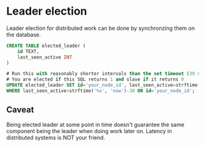 # Leader election
Leader election for distributed work can be done by synchronzing them on the database.

```sql
CREATE TABLE elected_leader (
    id TEXT,
    last_seen_active INT
)

# Run this with reasonably shorter intervals than the set timeout (30 seconds in this example).
# You are elected if this SQL returns 1 and slave if it returns 0
UPDATE elected_leader SET id='your_node_id', last_seen_active=strftime('%s', 'now') 
WHERE last_seen_active<strftime('%s', 'now')-30 OR id='your_node_id';
```

## Caveat
Being elected leader at some point in time doesn't guarantee the same component being the leader when doing work later on. Latency in distributed systems is NOT your friend.
